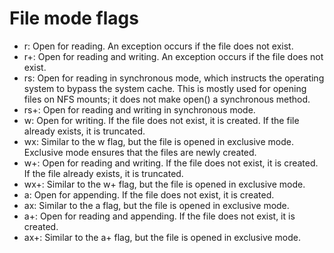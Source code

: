 # File mode flags

- r: Open for reading. An exception occurs if the file does not exist.
- r+: Open for reading and writing. An exception occurs if the file does not exist.
- rs: Open for reading in synchronous mode, which instructs the operating system to bypass the system cache. This is mostly used for opening files on NFS mounts; it does not make open() a synchronous method.
- rs+: Open for reading and writing in synchronous mode.
- w: Open for writing. If the file does not exist, it is created. If the file already exists, it is truncated.
- wx: Similar to the w flag, but the file is opened in exclusive mode. Exclusive mode ensures that the files are newly created.
- w+: Open for reading and writing. If the file does not exist, it is created. If the file already exists, it is truncated.
- wx+: Similar to the w+ flag, but the file is opened in exclusive mode.
- a: Open for appending. If the file does not exist, it is created.
- ax: Similar to the a flag, but the file is opened in exclusive mode.
- a+: Open for reading and appending. If the file does not exist, it is created.
- ax+: Similar to the a+ flag, but the file is opened in exclusive mode.